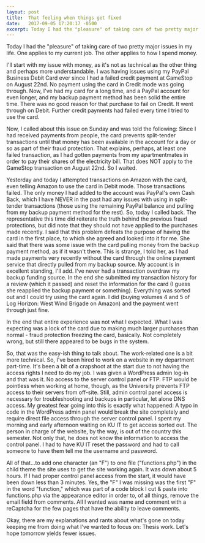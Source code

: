 ```yaml
---
layout: post
title:  That feeling when things get fixed
date:   2017-09-05 17:20:17 -0500
excerpt: Today I had the "pleasure" of taking care of two pretty major issues in my life. One applies to my current job. The other applies to how I spend money.
---
```

<p>Today I had the "pleasure" of taking care of two pretty major issues in my life. One applies to my current job. The other applies to how I spend money.</p>
<p>I'll start with my issue with money, as it's not as technical as the other thing and perhaps more understandable. I was having issues using my PayPal Business Debit Card ever since I had a failed credit payment at GameStop on August 22nd. No payment using the card in Credit mode was going through. Now, I've had my card for a long time, and a PayPal account for even longer, and my backup payment method has been solid the entire time. There was no good reason for that purchase to fail on Credit. It went through on Debit. Further credit payments had failed every time I tried to use the card. </p>
<p>Now, I called about this issue on Sunday and was told the following: Since I had received payments from people, the card prevents split-tender transactions until that money has been available in the account for a day or so as part of their fraud protection. That explains, perhaps, at least one failed transaction, as I had gotten payments from my apartmentmates in order to pay their shares of the electricity bill. That does NOT apply to the GameStop transaction on August 22nd. So I waited.</p>
<p>Yesterday and today I attempted transactions on Amazon with the card, even telling Amazon to use the card in Debit mode. Those transactions failed. The only money I had added to the account was PayPal's own Cash Back, which I have NEVER in the past had any issues with using in split-tender transactions (those using the remaining PayPal balance and pulling from my backup payment method for the rest). So, today I called back. The representative this time did reiterate the truth behind the previous fraud protections, but did note that they should not have applied to the purchases made recently. I said that this problem defeats the purpose of having the card in the first place, to which she agreed and looked into it for me. She said that there was some issue with the card pulling money from the backup payment method, as if it wasn't there. This is strange, I told her, as I had made payments very recently without the card through the online payment service that directly pulled from my backup source. My account is in excellent standing, I'll add. I've never had a transaction overdraw my backup funding source. In the end she submitted my transaction history for a review (which it passed) and reset the information for the card (I guess she reapplied the backup payment or something). Everything was sorted out and I could try using the card again. I did (buying volumes 4 and 5 of Log Horizon: West Wind Brigade on Amazon) and the payment went through just fine.</p>
<p>In the end that entire experience was not what I expected. What I was expecting was a lock of the card due to making much larger purchases than normal - fraud protection freezing the card, basically. Not completely wrong, but still there appeared to be bugs in the system.</p>
<p>So, that was the easy-ish thing to talk about. The work-related one is a bit more technical. So, I've been hired to work on a website in my department part-time. It's been a bit of a crapshoot at the start due to not having the access rights I need to do my job. I was given a WordPress admin log-in and that was it. No access to the server control panel or FTP. FTP would be pointless when working at home, though, as the University prevents FTP access to their servers from off-site. Still, admin control panel access is necessary for troubleshooting and backups in particular, let alone DNS access. My greatest fear going into this is exactly what happened: A typo in code in the WordPress admin panel would break the site completely and require direct file access through the server control panel. I spent my morning and early afternoon waiting on KU IT to get access sorted out. The person in charge of the website, by the way, is out of the country this semester. Not only that, he does not know the information to access the control panel. I had to have KU IT reset the password and had to call someone to have them tell me the username and password.</p>
<p>All of that...to add one character (an "F") to one file ("functions.php") in the child theme the site uses to get the site working again. It was down about 5 hours. If I had proper control panel access from the start, it would have been down less than 3 minutes. Yes, the "F" I was missing was the first "F" in the word "function," which was part of a code block I cut &amp; paste into functions.php via the appearance editor in order to, of all things, remove the email field from comments. All I wanted was name and comment with a reCaptcha for the few pages that have the ability to leave comments.</p>
<p>Okay, there are my explanations and rants about what's gone on today keeping me from doing what I've wanted to focus on: Thesis work. Let's hope tomorrow yields fewer issues.</p>